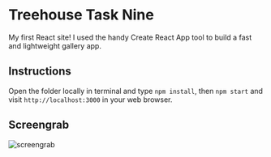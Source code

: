 # Treehouse Task Nine

My first React site! I used the handy Create React App tool to build a fast and lightweight gallery app.

## Instructions

Open the folder locally in terminal and type `npm install`, then `npm start` and visit `http://localhost:3000` in your web browser.

## Screengrab

![screengrab](https://repository-images.githubusercontent.com/213383678/d7b56500-73bb-11eb-890e-08f30ec43e56)
